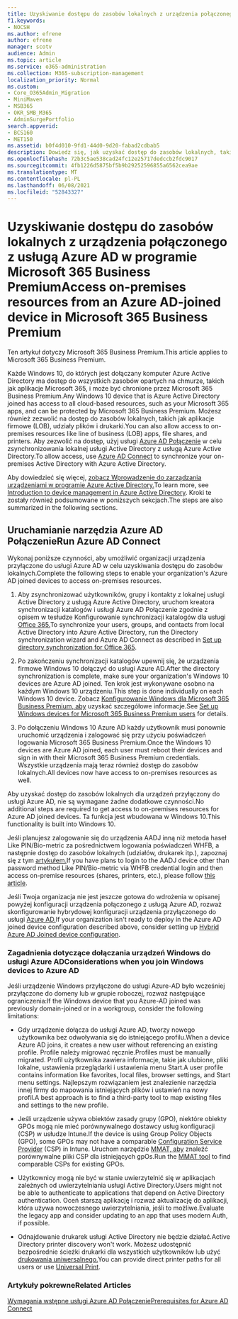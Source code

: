 ```yaml
---
title: Uzyskiwanie dostępu do zasobów lokalnych z urządzenia połączonego z usługą Azure AD w programie Microsoft 365 Business
f1.keywords:
- NOCSH
ms.author: efrene
author: efrene
manager: scotv
audience: Admin
ms.topic: article
ms.service: o365-administration
ms.collection: M365-subscription-management
localization_priority: Normal
ms.custom:
- Core_O365Admin_Migration
- MiniMaven
- MSB365
- OKR_SMB_M365
- AdminSurgePortfolio
search.appverid:
- BCS160
- MET150
ms.assetid: b0f4d010-9fd1-44d0-9d20-fabad2cdbab5
description: Dowiedz się, jak uzyskać dostęp do zasobów lokalnych, takich jak aplikacje firmowe, udziały plików i drukarki, za pomocą Azure Active Directory urządzenia Windows 10 firmowego.
ms.openlocfilehash: 72b3c5ae538cad24fc12e25717dedccb2fdc9017
ms.sourcegitcommit: 4fb1226d5875bf5b9b29252596855a6562cea9ae
ms.translationtype: MT
ms.contentlocale: pl-PL
ms.lasthandoff: 06/08/2021
ms.locfileid: "52843327"
---
```

# <a name="access-on-premises-resources-from-an-azure-ad-joined-device-in-microsoft-365-business-premium"></a><span data-ttu-id="57b1f-103">Uzyskiwanie dostępu do zasobów lokalnych z urządzenia połączonego z usługą Azure AD w programie Microsoft 365 Business Premium</span><span class="sxs-lookup"><span data-stu-id="57b1f-103">Access on-premises resources from an Azure AD-joined device in Microsoft 365 Business Premium</span></span>

<span data-ttu-id="57b1f-104">Ten artykuł dotyczy Microsoft 365 Business Premium.</span><span class="sxs-lookup"><span data-stu-id="57b1f-104">This article applies to Microsoft 365 Business Premium.</span></span>

<span data-ttu-id="57b1f-105">Każde Windows 10, do których jest dołączany komputer Azure Active Directory ma dostęp do wszystkich zasobów opartych na chmurze, takich jak aplikacje Microsoft 365, i może być chronione przez Microsoft 365 Business Premium.</span><span class="sxs-lookup"><span data-stu-id="57b1f-105">Any Windows 10 device that is Azure Active Directory joined has access to all cloud-based resources, such as your Microsoft 365 apps, and can be protected by Microsoft 365 Business Premium.</span></span> <span data-ttu-id="57b1f-106">Możesz również zezwolić na dostęp do zasobów lokalnych, takich jak aplikacje firmowe (LOB), udziały plików i drukarki.</span><span class="sxs-lookup"><span data-stu-id="57b1f-106">You can also allow access to on-premises resources like line of business (LOB) apps, file shares, and printers.</span></span> <span data-ttu-id="57b1f-107">Aby zezwolić na dostęp, użyj usługi [Azure AD Połączenie](/azure/active-directory/connect/active-directory-aadconnect) w celu zsynchronizowania lokalnej usługi Active Directory z usługą Azure Active Directory.</span><span class="sxs-lookup"><span data-stu-id="57b1f-107">To allow access, use [Azure AD Connect](/azure/active-directory/connect/active-directory-aadconnect) to synchronize your on-premises Active Directory with Azure Active Directory.</span></span>

<span data-ttu-id="57b1f-108">Aby dowiedzieć się więcej, [zobacz Wprowadzenie do zarządzania urządzeniami w programie Azure Active Directory.](/azure/active-directory/device-management-introduction)</span><span class="sxs-lookup"><span data-stu-id="57b1f-108">To learn more, see [Introduction to device management in Azure Active Directory](/azure/active-directory/device-management-introduction).</span></span>
<span data-ttu-id="57b1f-109">Kroki te zostały również podsumowane w poniższych sekcjach.</span><span class="sxs-lookup"><span data-stu-id="57b1f-109">The steps are also summarized in the following sections.</span></span>

## <a name="run-azure-ad-connect"></a><span data-ttu-id="57b1f-110">Uruchamianie narzędzia Azure AD Połączenie</span><span class="sxs-lookup"><span data-stu-id="57b1f-110">Run Azure AD Connect</span></span>

<span data-ttu-id="57b1f-111">Wykonaj poniższe czynności, aby umożliwić organizacji urządzenia przyłączone do usługi Azure AD w celu uzyskiwania dostępu do zasobów lokalnych.</span><span class="sxs-lookup"><span data-stu-id="57b1f-111">Complete the following steps to enable your organization's Azure AD joined devices to access on-premises resources.</span></span>

1. <span data-ttu-id="57b1f-112">Aby zsynchronizować użytkowników, grupy i kontakty z lokalnej usługi Active Directory z usługą Azure Active Directory, uruchom kreatora synchronizacji katalogów i usługi Azure AD Połączenie zgodnie z opisem w tesłudze Konfigurowanie synchronizacji katalogów dla usługi [Office 365.](../enterprise/set-up-directory-synchronization.md)</span><span class="sxs-lookup"><span data-stu-id="57b1f-112">To synchronize your users, groups, and contacts from local Active Directory into Azure Active Directory, run the Directory synchronization wizard and Azure AD Connect as described in [Set up directory synchronization for Office 365](../enterprise/set-up-directory-synchronization.md).</span></span>

2. <span data-ttu-id="57b1f-113">Po zakończeniu synchronizacji katalogów upewnij się, że urządzenia firmowe Windows 10 dołączyć do usługi Azure AD.</span><span class="sxs-lookup"><span data-stu-id="57b1f-113">After the directory synchronization is complete, make sure your organization's Windows 10 devices are Azure AD joined.</span></span> <span data-ttu-id="57b1f-114">Ten krok jest wykonywane osobno na każdym Windows 10 urządzeniu.</span><span class="sxs-lookup"><span data-stu-id="57b1f-114">This step is done individually on each Windows 10 device.</span></span> <span data-ttu-id="57b1f-115">Zobacz [Konfigurowanie Windows dla Microsoft 365 Business Premium, aby](set-up-windows-devices.md) uzyskać szczegółowe informacje.</span><span class="sxs-lookup"><span data-stu-id="57b1f-115">See [Set up Windows devices for Microsoft 365 Business Premium users](set-up-windows-devices.md) for details.</span></span>

3. <span data-ttu-id="57b1f-116">Po dołączeniu Windows 10 Azure AD każdy użytkownik musi ponownie uruchomić urządzenia i zalogować się przy użyciu poświadczeń logowania Microsoft 365 Business Premium.</span><span class="sxs-lookup"><span data-stu-id="57b1f-116">Once the Windows 10 devices are Azure AD joined, each user must reboot their devices and sign in with their Microsoft 365 Business Premium credentials.</span></span> <span data-ttu-id="57b1f-117">Wszystkie urządzenia mają teraz również dostęp do zasobów lokalnych.</span><span class="sxs-lookup"><span data-stu-id="57b1f-117">All devices now have access to on-premises resources as well.</span></span>

<span data-ttu-id="57b1f-118">Aby uzyskać dostęp do zasobów lokalnych dla urządzeń przyłączony do usługi Azure AD, nie są wymagane żadne dodatkowe czynności.</span><span class="sxs-lookup"><span data-stu-id="57b1f-118">No additional steps are required to get access to on-premises resources for Azure AD joined devices.</span></span> <span data-ttu-id="57b1f-119">Ta funkcja jest wbudowana w Windows 10.</span><span class="sxs-lookup"><span data-stu-id="57b1f-119">This functionality is built into Windows 10.</span></span>

<span data-ttu-id="57b1f-120">Jeśli planujesz zalogowanie się do urządzenia AADJ inną niż metoda haseł Like PIN/Bio-metric za pośrednictwem logowania poświadczeń WHFB, a następnie dostęp do zasobów lokalnych (udziałów, drukarek itp.), zapoznaj się z tym [artykułem.](/windows/security/identity-protection/hello-for-business/hello-hybrid-aadj-sso-base)</span><span class="sxs-lookup"><span data-stu-id="57b1f-120">If you have plans to login to the AADJ device other than password method Like PIN/Bio-metric via WHFB credential login and then access on-premise resources (shares, printers, etc.), please follow [this article](/windows/security/identity-protection/hello-for-business/hello-hybrid-aadj-sso-base).</span></span>

<span data-ttu-id="57b1f-121">Jeśli Twoja organizacja nie jest jeszcze gotowa do wdrożenia w opisanej powyżej konfiguracji urządzenia połączonego z usługą Azure AD, rozważ skonfigurowanie hybrydowej konfiguracji urządzenia przyłączonego do usługi [Azure AD.](manage-windows-devices.md)</span><span class="sxs-lookup"><span data-stu-id="57b1f-121">If your organization isn't ready to deploy in the Azure AD joined device configuration described above, consider setting up [Hybrid Azure AD Joined device configuration](manage-windows-devices.md).</span></span>

### <a name="considerations-when-you-join-windows-devices-to-azure-ad"></a><span data-ttu-id="57b1f-122">Zagadnienia dotyczące dołączania urządzeń Windows do usługi Azure AD</span><span class="sxs-lookup"><span data-stu-id="57b1f-122">Considerations when you join Windows devices to Azure AD</span></span>

<span data-ttu-id="57b1f-123">Jeśli urządzenie Windows przyłączone do usługi Azure-AD było wcześniej przyłączone do domeny lub w grupie roboczej, rozważ następujące ograniczenia:</span><span class="sxs-lookup"><span data-stu-id="57b1f-123">If the Windows device that you Azure-AD joined was previously domain-joined or in a workgroup, consider the following limitations:</span></span>

- <span data-ttu-id="57b1f-124">Gdy urządzenie dołącza do usługi Azure AD, tworzy nowego użytkownika bez odwoływania się do istniejącego profilu.</span><span class="sxs-lookup"><span data-stu-id="57b1f-124">When a device Azure AD joins, it creates a new user without referencing an existing profile.</span></span> <span data-ttu-id="57b1f-125">Profile należy migrować ręcznie.</span><span class="sxs-lookup"><span data-stu-id="57b1f-125">Profiles must be manually migrated.</span></span> <span data-ttu-id="57b1f-126">Profil użytkownika zawiera informacje, takie jak ulubione, pliki lokalne, ustawienia przeglądarki i ustawienia menu Start.</span><span class="sxs-lookup"><span data-stu-id="57b1f-126">A user profile contains information like favorites, local files, browser settings, and Start menu settings.</span></span> <span data-ttu-id="57b1f-127">Najlepszym rozwiązaniem jest znalezienie narzędzia innej firmy do mapowania istniejących plików i ustawień na nowy profil.</span><span class="sxs-lookup"><span data-stu-id="57b1f-127">A best approach is to find a third-party tool to map existing files and settings to the new profile.</span></span>

- <span data-ttu-id="57b1f-128">Jeśli urządzenie używa obiektów zasady grupy (GPO), niektóre obiekty GPOs [](/windows/configuration/provisioning-packages/how-it-pros-can-use-configuration-service-providers) mogą nie mieć porównywalnego dostawcy usług konfiguracji (CSP) w usłudze Intune.</span><span class="sxs-lookup"><span data-stu-id="57b1f-128">If the device is using Group Policy Objects (GPO), some GPOs may not have a comparable [Configuration Service Provider](/windows/configuration/provisioning-packages/how-it-pros-can-use-configuration-service-providers) (CSP) in Intune.</span></span> <span data-ttu-id="57b1f-129">Uruchom narzędzie [MMAT, aby](https://www.microsoft.com/download/details.aspx?id=45520) znaleźć porównywalne pliki CSP dla istniejących gpOs.</span><span class="sxs-lookup"><span data-stu-id="57b1f-129">Run the [MMAT tool](https://www.microsoft.com/download/details.aspx?id=45520) to find comparable CSPs for existing GPOs.</span></span>

- <span data-ttu-id="57b1f-130">Użytkownicy mogą nie być w stanie uwierzytelnić się w aplikacjach zależnych od uwierzytelniania usługi Active Directory.</span><span class="sxs-lookup"><span data-stu-id="57b1f-130">Users might not be able to authenticate to applications that depend on Active Directory authentication.</span></span> <span data-ttu-id="57b1f-131">Oceń starszą aplikację i rozważ aktualizację do aplikacji, która używa nowoczesnego uwierzytelniania, jeśli to możliwe.</span><span class="sxs-lookup"><span data-stu-id="57b1f-131">Evaluate the legacy app and consider updating to an app that uses modern Auth, if possible.</span></span>

- <span data-ttu-id="57b1f-132">Odnajdowanie drukarek usługi Active Directory nie będzie działać.</span><span class="sxs-lookup"><span data-stu-id="57b1f-132">Active Directory printer discovery won't work.</span></span> <span data-ttu-id="57b1f-133">Możesz udostępnić bezpośrednie ścieżki drukarki dla wszystkich użytkowników lub użyć [drukowania uniwersalnego.](/universal-print/)</span><span class="sxs-lookup"><span data-stu-id="57b1f-133">You can provide direct printer paths for all users or use [Universal Print](/universal-print/).</span></span>

### <a name="related-articles"></a><span data-ttu-id="57b1f-134">Artykuły pokrewne</span><span class="sxs-lookup"><span data-stu-id="57b1f-134">Related Articles</span></span>

[<span data-ttu-id="57b1f-135">Wymagania wstępne usługi Azure AD Połączenie</span><span class="sxs-lookup"><span data-stu-id="57b1f-135">Prerequisites for Azure AD Connect</span></span>](/azure/active-directory/hybrid/how-to-connect-install-prerequisites)
